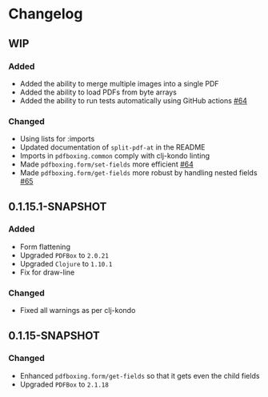 # Changelog

## WIP

### Added
- Added the ability to merge multiple images into a single PDF
- Added the ability to load PDFs from byte arrays
- Added the ability to run tests automatically using GitHub actions [#64](https://github.com/dotemacs/pdfboxing/pull/64)

### Changed
- Using lists for :imports
- Updated documentation of `split-pdf-at` in the README
- Imports in `pdfboxing.common` comply with clj-kondo linting
- Made `pdfboxing.form/set-fields` more efficient [#64](https://github.com/dotemacs/pdfboxing/pull/64)
- Made `pdfboxing.form/get-fields` more robust by handling nested fields [#65](https://github.com/dotemacs/pdfboxing/pull/65)

## 0.1.15.1-SNAPSHOT

### Added
- Form flattening
- Upgraded `PDFBox` to `2.0.21`
- Upgraded `Clojure` to `1.10.1`
- Fix for draw-line

### Changed
- Fixed all warnings as per clj-kondo

## 0.1.15-SNAPSHOT

### Changed

- Enhanced `pdfboxing.form/get-fields` so that it gets even the child fields
- Upgraded `PDFBox` to `2.1.18`
